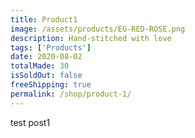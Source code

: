 ```yaml
---
title: Product1
image: /assets/products/EG-RED-ROSE.png
description: Hand-stitched with love
tags: ['Products']
date: 2020-08-02
totalMade: 30
isSoldOut: false
freeShipping: true
permalink: /shop/product-1/
---
```


test post1